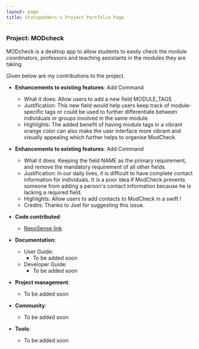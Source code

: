 ```yaml
---
layout: page
title: Statspadders's Project Portfolio Page
---
```


### Project: MODcheck

MODcheck is a desktop app to allow students to easily check the module coordinators, professors and teaching
assistants in the modules they are taking.

Given below are my contributions to the project.

* **Enhancements to existing features**: Add Command
    * What it does: Allow users to add a new field MODULE_TAGS
    * Justification: This new field would help users keep track of module-specific tags or could be used to further differentiate between individuals or groups involved in the same module.
    * Highlights: The added benefit of having module tags in a vibrant orange color can also make the user interface more vibrant and visually appealing which further helps to organise ModCheck.

* **Enhancements to existing features**: Add Command
    * What it does: Keeping the field NAME as the primary requirement, and remove the mandatory requirement of all other fields.
    * Justification: In our daily lives, it is difficult to have complete contact information for individuals. It is a poor idea if ModCheck prevents someone from adding a person's contact information because he is lacking a required field.
    * Highlights: Allow users to add contacts to ModCheck in a swift !
    * Credits: Thanks to Joel for suggesting this issue.
    
* **Code contributed**:
    * [RepoSense link](https://nus-cs2103-ay2223s2.github.io/tp-dashboard/?search=statspadders&breakdown=true&sort=groupTitle%20dsc&sortWithin=title&since=2023-02-17&timeframe=commit&mergegroup=&groupSelect=groupByRepos&checkedFileTypes=docs~functional-code~test-code~other)

* **Documentation**:
    * User Guide:
        * To be added soon
    * Developer Guide:
        * To be added soon

* **Project management**:
    * To be added soon

* **Community**:
    * To be added soon

* **Tools**:
    * To be added soon

